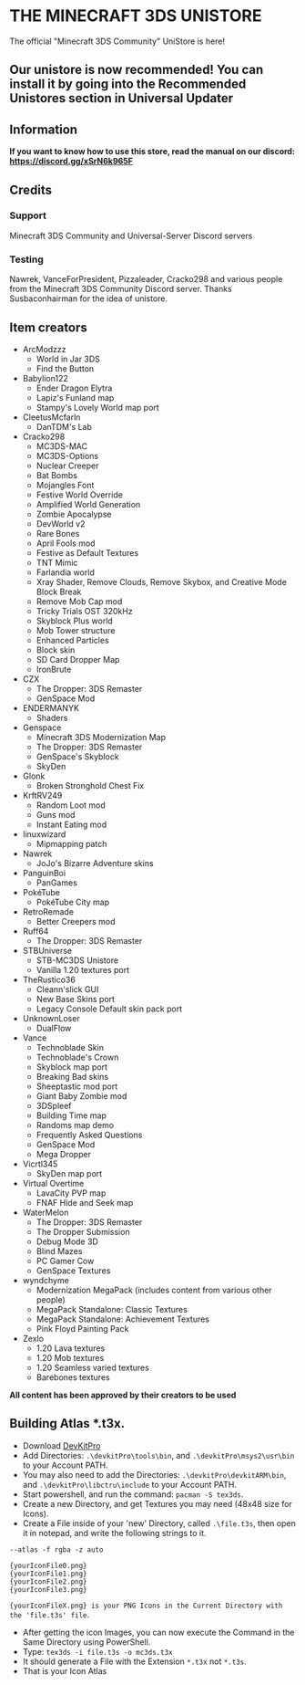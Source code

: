 # THE MINECRAFT 3DS UNISTORE
The official "Minecraft 3DS Community" UniStore is here!

## Our unistore is now recommended! You can install it by going into the Recommended Unistores section in Universal Updater

## Information

**If you want to know how to use this store, read the manual on our discord: https://discord.gg/xSrN6k965F**
## Credits
### Support
Minecraft 3DS Community and Universal-Server Discord servers
### Testing
Nawrek, VanceForPresident, Pizzaleader, Cracko298 and various people from the Minecraft 3DS Community Discord server. Thanks Susbaconhairman for the idea of unistore.
## Item creators
* ArcModzzz
    * World in Jar 3DS
    * Find the Button
* Babylion122
    * Ender Dragon Elytra
    * Lapiz's Funland map
    * Stampy's Lovely World map port
* CleetusMcfarln
    * DanTDM's Lab
* Cracko298
    * MC3DS-MAC
    * MC3DS-Options
    * Nuclear Creeper
    * Bat Bombs
    * Mojangles Font
    * Festive World Override
    * Amplified World Generation
    * Zombie Apocalypse
    * DevWorld v2
    * Rare Bones
    * April Fools mod
    * Festive as Default Textures
    * TNT Mimic
    * Farlandia world
    * Xray Shader, Remove Clouds, Remove Skybox, and Creative Mode Block Break
    * Remove Mob Cap mod
    * Tricky Trials OST 320kHz
    * Skyblock Plus world
    * Mob Tower structure
    * Enhanced Particles
    * Block skin
    * SD Card Dropper Map
    * IronBrute
* CZX
    * The Dropper: 3DS Remaster
    * GenSpace Mod
* ENDERMANYK
    * Shaders
* Genspace
    * Minecraft 3DS Modernization Map
    * The Dropper: 3DS Remaster
    * GenSpace's Skyblock
    * SkyDen
* Glonk
    * Broken Stronghold Chest Fix
* KrftRV249
    * Random Loot mod
    * Guns mod
    * Instant Eating mod
* linuxwizard
    * Mipmapping patch
* Nawrek
    * JoJo's Bizarre Adventure skins
* PanguinBoi
    * PanGames
* PokéTube
    * PokéTube City map
* RetroRemade
    * Better Creepers mod
* Ruff64
    * The Dropper: 3DS Remaster
* STBUniverse
    * STB-MC3DS Unistore
    * Vanilla 1.20 textures port
* TheRustico36
    * Cleann'slick GUI
    * New Base Skins port
    * Legacy Console Default skin pack port
* UnknownLoser
    * DualFlow
* Vance
    * Technoblade Skin
    * Technoblade's Crown
    * Skyblock map port
    * Breaking Bad skins
    * Sheeptastic mod port
    * Giant Baby Zombie mod
    * 3DSpleef
    * Building Time map
    * Randoms map demo
    * Frequently Asked Questions
    * GenSpace Mod
    * Mega Dropper
* Vicrtl345
    * SkyDen map port
* Virtual Overtime
    * LavaCity PVP map
    * FNAF Hide and Seek map
* WaterMelon
    * The Dropper: 3DS Remaster
    * The Dropper Submission
    * Debug Mode 3D
    * Blind Mazes
    * PC Gamer Cow
    * GenSpace Textures
* wyndchyme
    * Modernization MegaPack (includes content from various other people)
    * MegaPack Standalone: Classic Textures
    * MegaPack Standalone: Achievement Textures
    * Pink Floyd Painting Pack
* Zexlo
    * 1.20 Lava textures
    * 1.20 Mob textures
    * 1.20 Seamless varied textures
    * Barebones textures


**All content has been approved by their creators to be used**

## Building Atlas *.t3x.
- Download [DevKitPro](https://github.com/devkitPro/installer/releases/latest)
- Add Directories: `.\devkitPro\tools\bin`, and `.\devkitPro\msys2\usr\bin` to your Account PATH.
- You may also need to add the Directories: `.\devkitPro\devkitARM\bin`, and `.\devkitPro\libctru\include` to your Account PATH.
- Start powershell, and run the command: `pacman -S tex3ds`.
- Create a new Directory, and get Textures you may need (48x48 size for Icons).
- Create a File inside of your 'new' Directory, called `.\file.t3s`, then open it in notepad, and write the following strings to it.
```
--atlas -f rgba -z auto

{yourIconFile0.png}
{yourIconFile1.png}
{yourIconFile2.png}
{yourIconFile3.png}
```
`{yourIconFileX.png} is your PNG Icons in the Current Directory with the 'file.t3s' file`.

- After getting the icon Images, you can now execute the Command in the Same Directory using PowerShell.
- Type: `tex3ds -i file.t3s -o mc3ds.t3x`
- It should generate a File with the Extension `*.t3x` not `*.t3s`.
- That is your Icon Atlas
